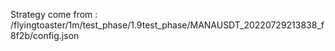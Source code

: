 Strategy come from : /flyingtoaster/1m/test_phase/1.9test_phase/MANAUSDT_20220729213838_f8f2b/config.json